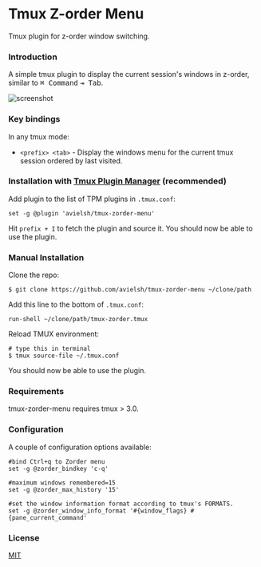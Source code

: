 # Tmux Z-order Menu
Tmux plugin for z-order window switching.

### Introduction

A simple tmux plugin to display the current session's windows in z-order,  similar to  <kbd>⌘ Command</kbd> <kbd>⇥ Tab</kbd>.

![screenshot](https://user-images.githubusercontent.com/47395660/71772480-112ad700-2f54-11ea-9c05-a99a6bee92b9.gif)

### Key bindings

In any tmux mode:

- `<prefix> <tab>` - Display the windows menu for the current tmux session ordered by last visited.


### Installation with [Tmux Plugin Manager](https://github.com/tmux-plugins/tpm) (recommended)

Add plugin to the list of TPM plugins in `.tmux.conf`:

    set -g @plugin 'avielsh/tmux-zorder-menu'


Hit `prefix + I` to fetch the plugin and source it. You should now be able to
use the plugin.

### Manual Installation

Clone the repo:

    $ git clone https://github.com/avielsh/tmux-zorder-menu ~/clone/path

Add this line to the bottom of `.tmux.conf`:

    run-shell ~/clone/path/tmux-zorder.tmux

Reload TMUX environment:

    # type this in terminal
    $ tmux source-file ~/.tmux.conf

You should now be able to use the plugin.

### Requirements

tmux-zorder-menu requires tmux > 3.0.

### Configuration

A couple of configuration options available:

    #bind Ctrl+q to Zorder menu
    set -g @zorder_bindkey 'c-q'      
    
    #maximum windows remembered=15 
    set -g @zorder_max_history '15' 
    
    #set the window information format according to tmux's FORMATS.
    set -g @zorder_window_info_format '#{window_flags} #{pane_current_command'

### License

[MIT](LICENSE.md)
